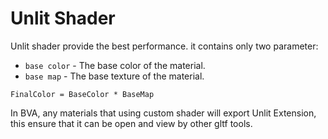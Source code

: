 # Unlit Shader

Unlit shader provide the best performance.
it contains only two parameter:
- `base color` - The base color of the material.
- `base map` - The base texture of the material.

`FinalColor = BaseColor * BaseMap`

In BVA, any materials that using custom shader will export Unlit Extension, this ensure that it can be open and view by other gltf tools. 